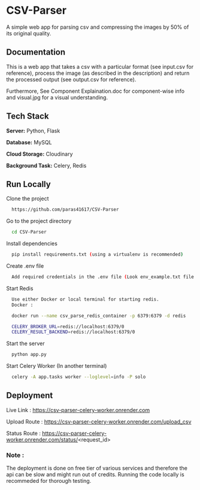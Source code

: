 
# CSV-Parser

A simple web app for parsing csv and compressing the images by 50% of its original quality.

## Documentation

This is a web app that takes a csv with a particular format (see input.csv for reference), process the image (as described in the description) and return the processed output (see output.csv for reference).

Furthermore, See Component Explaination.doc for component-wise info and visual.jpg for a visual understanding.


## Tech Stack

**Server:** Python, Flask

**Database:** MySQL

**Cloud Storage:** Cloudinary

**Background Task:** Celery, Redis



## Run Locally

Clone the project

```bash
  https://github.com/paras41617/CSV-Parser
```

Go to the project directory

```bash
  cd CSV-Parser
```

Install dependencies

```bash
  pip install requirements.txt (using a virtualenv is recommended)
```

Create .env file

```bash
  Add required credentials in the .env file (Look env_example.txt file for reference.)
```

Start Redis

```bash
  Use either Docker or local terminal for starting redis.
  Docker : 

  docker run --name csv_parse_redis_container -p 6379:6379 -d redis

  CELERY_BROKER_URL=redis://localhost:6379/0
  CELERY_RESULT_BACKEND=redis://localhost:6379/0
```

Start the server

```bash
  python app.py
```

Start Celery Worker (In another terminal)

```bash
  celery -A app.tasks worker --loglevel=info -P solo
```
## Deployment

Live Link : https://csv-parser-celery-worker.onrender.com

Upload Route : https://csv-parser-celery-worker.onrender.com/upload_csv

Status Route : https://csv-parser-celery-worker.onrender.com/status/<request_id>

### Note : 
The deployment is done on free tier of various services and therefore the api can be slow and might run out of credits. Running the code locally is recommeded for thorough testing.
